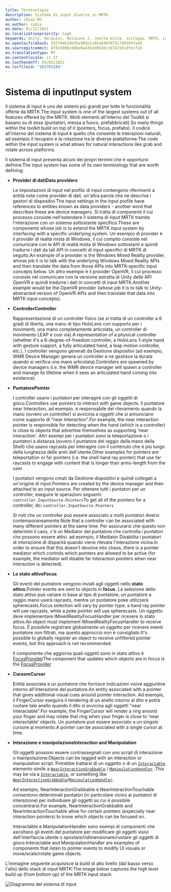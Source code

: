 ```yaml
---
title: Terminologia
description: Sistema di input diversa in MRTK.
author: cDiaz-MS
ms.author: cadia
ms.date: 01/12/2021
ms.localizationpriority: high
keywords: Unity, HoloLens, HoloLens 2, realtà mista, sviluppo, MRTK, input,
ms.openlocfilehash: 555f84b10e35e905b1c05a640f075c7d0394fad4
ms.sourcegitcommit: 97815006c09be0a43b3d9b33c1674150cdfecf2b
ms.translationtype: MT
ms.contentlocale: it-IT
ms.lasthandoff: 03/03/2021
ms.locfileid: "101783184"
---
```

# <a name="input-system"></a><span data-ttu-id="7ae5a-104">Sistema di input</span><span class="sxs-lookup"><span data-stu-id="7ae5a-104">Input system</span></span>

<span data-ttu-id="7ae5a-105">Il sistema di input è uno dei sistemi più grandi per tutte le funzionalità offerte da MRTK.</span><span class="sxs-lookup"><span data-stu-id="7ae5a-105">The input system is one of the largest systems out of all features offered by the MRTK.</span></span>
<span data-ttu-id="7ae5a-106">Molti elementi all'interno del Toolkit si basano su di esso (puntatori, messa a fuoco, prefabbricati).</span><span class="sxs-lookup"><span data-stu-id="7ae5a-106">So many things within the toolkit build on top of it (pointers, focus, prefabs).</span></span> <span data-ttu-id="7ae5a-107">Il codice all'interno del sistema di input è quello che consente le interazioni naturali, ad esempio il recupero e la rotazione tra le diverse piattaforme.</span><span class="sxs-lookup"><span data-stu-id="7ae5a-107">The code within the input system is what allows for natural interactions like grab and rotate across platforms.</span></span>

<span data-ttu-id="7ae5a-108">Il sistema di input presenta alcuni dei propri termini che è opportuno definire:</span><span class="sxs-lookup"><span data-stu-id="7ae5a-108">The input system has some of its own terminology that are worth defining:</span></span>

- <span data-ttu-id="7ae5a-109">**Provider di dati**</span><span class="sxs-lookup"><span data-stu-id="7ae5a-109">**Data providers**</span></span>

    <span data-ttu-id="7ae5a-110">Le impostazioni di input nel profilo di input contengono riferimenti a entità note come provider di dati, un'altra parola che ne descrive i gestori di dispositivi.</span><span class="sxs-lookup"><span data-stu-id="7ae5a-110">The input settings in the input profile have references to entities known as data providers - another word that describes these are device managers.</span></span> <span data-ttu-id="7ae5a-111">Si tratta di componenti il cui processo consiste nell'estendere il sistema di input MRTK tramite l'interazione con un sistema sottostante specifico.</span><span class="sxs-lookup"><span data-stu-id="7ae5a-111">These are components whose job is to extend the MRTK input system by interfacing with a specific underlying system.</span></span> <span data-ttu-id="7ae5a-112">Un esempio di provider è il provider di realtà mista di Windows, il cui compito consiste nel comunicare con le API di realtà mista di Windows sottostanti e quindi tradurre i dati da tali API in concetti di input specifici di MRTK di seguito.</span><span class="sxs-lookup"><span data-stu-id="7ae5a-112">An example of a provider is the Windows Mixed Reality provider, whose job it is to talk with the underlying Windows Mixed Reality APIs and then translate the data from those APIs into MRTK-specific input concepts below.</span></span> <span data-ttu-id="7ae5a-113">Un altro esempio è il provider OpenVR, il cui processo consiste nel comunicare con la versione astratta di Unity delle API OpenVR e quindi tradurre i dati in concetti di input MRTK.</span><span class="sxs-lookup"><span data-stu-id="7ae5a-113">Another example would be the OpenVR provider (whose job it is to talk to Unity-abstracted version of OpenVR APIs and then translate that data into MRTK input concepts).</span></span>

- <span data-ttu-id="7ae5a-114">**Controller**</span><span class="sxs-lookup"><span data-stu-id="7ae5a-114">**Controller**</span></span>

    <span data-ttu-id="7ae5a-115">Rappresentazione di un controller fisico (se si tratta di un controller a 6 gradi di libertà, una mano di tipo HoloLens con supporto per i movimenti, una mano completamente articolata, un controller di movimento LEAP e così via).</span><span class="sxs-lookup"><span data-stu-id="7ae5a-115">A representation of a physical controller (whether it's a 6-degree-of-freedom controller, a HoloLens 1-style hand with gesture support, a fully articulated hand, a leap motion controller, etc.).</span></span> <span data-ttu-id="7ae5a-116">I controller vengono generati da Gestione dispositivi (ad esempio, WMR Device Manager genera un controller e ne gestisce la durata quando si verifica una mano articolata).</span><span class="sxs-lookup"><span data-stu-id="7ae5a-116">Controllers are spawned by device managers (i.e. the WMR device manager will spawn a controller and manage its lifetime when it sees an articulated hand coming into existence).</span></span>

- <span data-ttu-id="7ae5a-117">**Puntatore**</span><span class="sxs-lookup"><span data-stu-id="7ae5a-117">**Pointer**</span></span>

    <span data-ttu-id="7ae5a-118">I controller usano i puntatori per interagire con gli oggetti di gioco.</span><span class="sxs-lookup"><span data-stu-id="7ae5a-118">Controllers use pointers to interact with game objects.</span></span> <span data-ttu-id="7ae5a-119">Il puntatore near Interaction, ad esempio, è responsabile del rilevamento quando la mano (ovvero un controller) si avvicina a oggetti che si annunciano come supporto di "near Interaction".</span><span class="sxs-lookup"><span data-stu-id="7ae5a-119">For example, the near interaction pointer is responsible for detecting when the hand (which is a controller) is close to objects that advertise themselves as supporting 'near interaction'.</span></span> <span data-ttu-id="7ae5a-120">Altri esempi per i puntatori sono la teleportazione o i puntatori a distanza (ovvero il puntatore del raggio della mano della Shell) che usano raycasts per interagire con il contenuto che è più lungo della lunghezza delle armi dell'utente.</span><span class="sxs-lookup"><span data-stu-id="7ae5a-120">Other examples for pointers are teleportation or far pointers (i.e. the shell hand ray pointer) that use far raycasts to engage with content that is longer than arms-length from the user.</span></span>

    <span data-ttu-id="7ae5a-121">I puntatori vengono creati da Gestione dispositivi e quindi collegati a un'origine di input.</span><span class="sxs-lookup"><span data-stu-id="7ae5a-121">Pointers are created by the device manager and then attached to an input source.</span></span> <span data-ttu-id="7ae5a-122">Per ottenere tutti i puntatori per un controller, eseguire le operazioni seguenti: `controller.InputSource.Pointers`</span><span class="sxs-lookup"><span data-stu-id="7ae5a-122">To get all of the pointers for a controller, do: `controller.InputSource.Pointers`</span></span>

    <span data-ttu-id="7ae5a-123">Si noti che un controller può essere associato a molti puntatori diversi contemporaneamente.</span><span class="sxs-lookup"><span data-stu-id="7ae5a-123">Note that a controller can be associated with many different pointers at the same time.</span></span> <span data-ttu-id="7ae5a-124">Per assicurarsi che questo non determini il caos, c'è un Mediator del puntatore che controlla i puntatori che possono essere attivi. ad esempio, il Mediator Disabilita i puntatori di interazione di disparità quando viene rilevata l'interazione vicina.</span><span class="sxs-lookup"><span data-stu-id="7ae5a-124">In order to ensure that this doesn't devolve into chaos, there is a pointer mediator which controls which pointers are allowed to be active (for example, the mediator will disable far interaction pointers when near interaction is detected).</span></span>

- <span data-ttu-id="7ae5a-125">**Lo stato attivo**</span><span class="sxs-lookup"><span data-stu-id="7ae5a-125">**Focus**</span></span>

    <span data-ttu-id="7ae5a-126">Gli eventi del puntatore vengono inviati agli oggetti nello **stato attivo**.</span><span class="sxs-lookup"><span data-stu-id="7ae5a-126">Pointer events are sent to objects in **focus**.</span></span> <span data-ttu-id="7ae5a-127">La selezione dello stato attivo può variare in base al tipo di puntatore; un puntatore a raggio mano userà raycasts, mentre un puntatore poke utilizzerà spherecasts.</span><span class="sxs-lookup"><span data-stu-id="7ae5a-127">Focus selection will vary by pointer type; a hand ray pointer will use raycasts, while a poke pointer will use spherecasts.</span></span> <span data-ttu-id="7ae5a-128">Un oggetto deve implementare IMixedRealityFocusHandler per ricevere lo stato attivo.</span><span class="sxs-lookup"><span data-stu-id="7ae5a-128">An object must implement IMixedRealityFocusHandler to receive focus.</span></span> <span data-ttu-id="7ae5a-129">È possibile registrare globalmente un oggetto per ricevere eventi puntatore non filtrati, ma questo approccio non è consigliato.</span><span class="sxs-lookup"><span data-stu-id="7ae5a-129">It's possible to globally register an object to receive unfiltered pointer events, but this approach is not recommended.</span></span>

    <span data-ttu-id="7ae5a-130">Il componente che aggiorna quali oggetti sono in stato attivo è [FocusProvider](xref:Microsoft.MixedReality.Toolkit.Input.FocusProvider)</span><span class="sxs-lookup"><span data-stu-id="7ae5a-130">The component that updates which objects are in focus is the [FocusProvider](xref:Microsoft.MixedReality.Toolkit.Input.FocusProvider)</span></span>

- <span data-ttu-id="7ae5a-131">**Cursore**</span><span class="sxs-lookup"><span data-stu-id="7ae5a-131">**Cursor**</span></span>

    <span data-ttu-id="7ae5a-132">Entità associata a un puntatore che fornisce indicazioni visive aggiuntive intorno all'interazione del puntatore.</span><span class="sxs-lookup"><span data-stu-id="7ae5a-132">An entity associated with a pointer that gives additional visual cues around pointer interaction.</span></span> <span data-ttu-id="7ae5a-133">Ad esempio, il FingerCursor eseguirà il rendering di un anello intorno al dito e potrà ruotare tale anello quando il dito si avvicina agli oggetti "near interactable".</span><span class="sxs-lookup"><span data-stu-id="7ae5a-133">For example, the FingerCursor will render a ring around your finger and may rotate that ring when your finger is close to 'near interactable' objects.</span></span> <span data-ttu-id="7ae5a-134">Un puntatore può essere associato a un singolo cursore al momento.</span><span class="sxs-lookup"><span data-stu-id="7ae5a-134">A pointer can be associated with a single cursor at time.</span></span>

- <span data-ttu-id="7ae5a-135">**Interazione e manipolazione**</span><span class="sxs-lookup"><span data-stu-id="7ae5a-135">**Interaction and Manipulation**</span></span>

    <span data-ttu-id="7ae5a-136">Gli oggetti possono essere contrassegnati con uno script di interazione o manipolazione.</span><span class="sxs-lookup"><span data-stu-id="7ae5a-136">Objects can be tagged with an interaction or manipulation script.</span></span> <span data-ttu-id="7ae5a-137">Potrebbe trattarsi di un oggetto o di un [`Interactable`](xref:Microsoft.MixedReality.Toolkit.UI.Interactable) elemento simile a [`NearInteractionGrabbable`](xref:Microsoft.MixedReality.Toolkit.Input.NearInteractionGrabbable) / [`ManipulationHandler`](xref:Microsoft.MixedReality.Toolkit.UI.ManipulationHandler) .</span><span class="sxs-lookup"><span data-stu-id="7ae5a-137">This may be via a [`Interactable`](xref:Microsoft.MixedReality.Toolkit.UI.Interactable), or something like [`NearInteractionGrabbable`](xref:Microsoft.MixedReality.Toolkit.Input.NearInteractionGrabbable)/[`ManipulationHandler`](xref:Microsoft.MixedReality.Toolkit.UI.ManipulationHandler).</span></span>

    <span data-ttu-id="7ae5a-138">Ad esempio, NearInteractionGrabbable e NearInteractionTouchable consentono determinati puntatori (in particolare vicino ai puntatori di interazione) per individuare gli oggetti su cui è possibile concentrarsi.</span><span class="sxs-lookup"><span data-stu-id="7ae5a-138">For example, NearInteractionGrabbable and NearInteractionTouchable allow for certain pointers (especially   near interaction pointers) to know which objects can be focused on.</span></span>

    <span data-ttu-id="7ae5a-139">Interactable e ManipulationHandler sono esempi di componenti che ascoltano gli eventi del puntatore per modificare gli oggetti visivi dell'interfaccia utente o spostare/ridimensionare/ruotare gli oggetti di gioco.</span><span class="sxs-lookup"><span data-stu-id="7ae5a-139">Interactable and ManipulationHandler are examples of components that listen to pointer events to modify   UI visuals or move/scale/rotate game objects.</span></span>

<span data-ttu-id="7ae5a-140">L'immagine seguente acquisisce la build di alto livello (dal basso verso l'alto) dello stack di input MRTK:</span><span class="sxs-lookup"><span data-stu-id="7ae5a-140">The image below captures the high level build up (from bottom up) of the MRTK input stack:</span></span>

![Diagramma del sistema di input](../features/images/input/MRTK_InputSystem.png)
